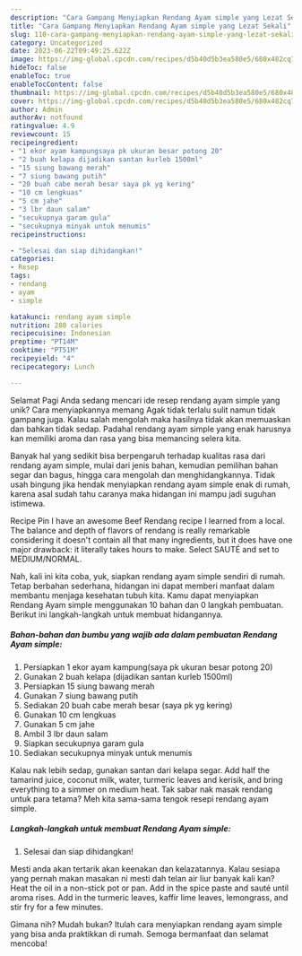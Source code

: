 ```yaml
---
description: "Cara Gampang Menyiapkan Rendang Ayam simple yang Lezat Sekali"
title: "Cara Gampang Menyiapkan Rendang Ayam simple yang Lezat Sekali"
slug: 110-cara-gampang-menyiapkan-rendang-ayam-simple-yang-lezat-sekali
category: Uncategorized
date: 2023-06-22T09:49:25.622Z
image: https://img-global.cpcdn.com/recipes/d5b40d5b3ea580e5/680x482cq70/rendang-ayam-simple-foto-resep-utama.jpg
hideToc: false
enableToc: true
enableTocContent: false
thumbnail: https://img-global.cpcdn.com/recipes/d5b40d5b3ea580e5/680x482cq70/rendang-ayam-simple-foto-resep-utama.jpg
cover: https://img-global.cpcdn.com/recipes/d5b40d5b3ea580e5/680x482cq70/rendang-ayam-simple-foto-resep-utama.jpg
author: Admin
authorAv: notfound
ratingvalue: 4.9
reviewcount: 15
recipeingredient:
- "1 ekor ayam kampungsaya pk ukuran besar potong 20"
- "2 buah kelapa dijadikan santan kurleb 1500ml"
- "15 siung bawang merah"
- "7 siung bawang putih"
- "20 buah cabe merah besar saya pk yg kering"
- "10 cm lengkuas"
- "5 cm jahe"
- "3 lbr daun salam"
- "secukupnya garam gula"
- "secukupnya minyak untuk menumis"
recipeinstructions:

- "Selesai dan siap dihidangkan!"
categories:
- Resep
tags:
- rendang
- ayam
- simple

katakunci: rendang ayam simple 
nutrition: 280 calories
recipecuisine: Indonesian
preptime: "PT14M"
cooktime: "PT51M"
recipeyield: "4"
recipecategory: Lunch

---
```



Selamat Pagi Anda sedang mencari ide resep rendang ayam simple yang unik? Cara menyiapkannya memang Agak tidak terlalu sulit namun tidak gampang juga. Kalau salah mengolah maka hasilnya tidak akan memuaskan dan bahkan tidak sedap. Padahal rendang ayam simple yang enak harusnya kan memiliki aroma dan rasa yang bisa memancing selera kita.


Banyak hal yang sedikit bisa berpengaruh terhadap kualitas rasa dari rendang ayam simple, mulai dari jenis bahan, kemudian pemilihan bahan segar dan bagus, hingga cara mengolah dan menghidangkannya. Tidak usah bingung jika hendak menyiapkan rendang ayam simple enak di rumah, karena asal sudah tahu caranya maka hidangan ini mampu jadi suguhan istimewa.

Recipe Pin I have an awesome Beef Rendang recipe I learned from a local. The balance and depth of flavors of rendang is really remarkable considering it doesn&#39;t contain all that many ingredients, but it does have one major drawback: it literally takes hours to make. Select SAUTÉ and set to MEDIUM/NORMAL.


Nah, kali ini kita coba, yuk, siapkan rendang ayam simple sendiri di rumah. Tetap berbahan sederhana, hidangan ini dapat memberi manfaat dalam membantu menjaga kesehatan tubuh kita. Kamu dapat menyiapkan Rendang Ayam simple menggunakan 10 bahan dan 0 langkah pembuatan. Berikut ini langkah-langkah untuk membuat hidangannya.

<!--inarticleads1-->

##### Bahan-bahan dan bumbu yang wajib ada dalam pembuatan Rendang Ayam simple:

1. Persiapkan 1 ekor ayam kampung(saya pk ukuran besar potong 20)
1. Gunakan 2 buah kelapa (dijadikan santan kurleb 1500ml)
1. Persiapkan 15 siung bawang merah
1. Gunakan 7 siung bawang putih
1. Sediakan 20 buah cabe merah besar (saya pk yg kering)
1. Gunakan 10 cm lengkuas
1. Gunakan 5 cm jahe
1. Ambil 3 lbr daun salam
1. Siapkan secukupnya garam gula
1. Sediakan secukupnya minyak untuk menumis


Kalau nak lebih sedap, gunakan santan dari kelapa segar. Add half the tamarind juice, coconut milk, water, turmeric leaves and kerisik, and bring everything to a simmer on medium heat. Tak sabar nak masak rendang untuk para tetama? Meh kita sama-sama tengok resepi rendang ayam simple. 

<!--inarticleads2-->

##### Langkah-langkah untuk membuat Rendang Ayam simple:


1. Selesai dan siap dihidangkan!

Mesti anda akan tertarik akan keenakan dan kelazatannya. Kalau sesiapa yang pernah makan masakan ni mesti dah telan air liur banyak kali kan? Heat the oil in a non-stick pot or pan. Add in the spice paste and sauté until aroma rises. Add in the turmeric leaves, kaffir lime leaves, lemongrass, and stir fry for a few minutes. 

Gimana nih? Mudah bukan? Itulah cara menyiapkan rendang ayam simple yang bisa anda praktikkan di rumah. Semoga bermanfaat dan selamat mencoba!
